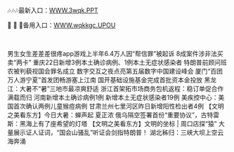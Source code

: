 <p>
	🎶🎶🎶最新入口：<a href="http://www.baidu.com/link?url=6MA2SWnO3Raqke39an_0PUxosM6ZrUGzi1BN9tNnlPW&wd">WWW.3wqk.PPT</a> 
	<p>
		👤
👤
👤备用入口：<a href="http://www.baidu.com/link?url=6MA2SWnO3Raqke39an_0PUxosM6ZrUGzi1BN9tNnlPW&wd">WWW.wqkkgc.UPOU</a> 
	</p>
	<p>
		<br />
	</p>
	<p>
		男生女生差差差很疼app游戏上半年6.4万人因“帮信罪”被起诉 8成案件涉非法买卖“两卡”
重庆22日新增3例本土确诊病例、1例本土无症状感染者
特朗普前顾问班农被判藐视国会罪名成立
数字交互之夜点亮第五届数字中国建设峰会
厦门“百团万人游宁夏”首发团畅游塞上江南
国开基础设施基金完成首批资本金投放
黑龙江：大暑不“暑”三地市最凉爽舒适
浙江首架拓市场商务包机返程：稳订单促合作满载而归
河南新增本土确诊病例1例 新增本土无症状感染者19例
美疾控中心：美国首次确认两例儿童猴痘病例
甘肃兰州七里河区昨日新增阳性检出者4例
【文明之美看东方】今日大暑：蝉声起 夏正浓
俄乌隔空签署首份“重要协议”，古特雷斯：黑海上有了座希望的灯塔
【文明之美看东方】文明的坐标 | 周口店探“猿”
大量展示证人证词，“国会山骚乱”听证会剑指特朗普！
湖北秭归：三峡大坝上空云海奔涌
	</p>
